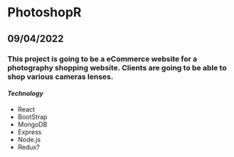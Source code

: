 # PhotoshopR

## 09/04/2022

### This project is going to be a eCommerce website for a photography shopping website. Clients are going to be able to shop various cameras lenses.

#### **_Technology_**

- React
- BootStrap
- MongoDB
- Express
- Node.js
- Redux?
